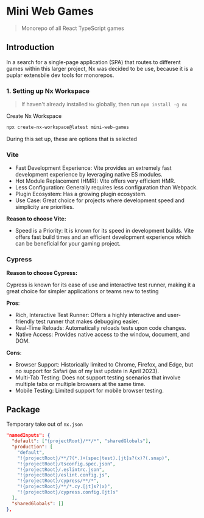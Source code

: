 # Mini Web Games

> Monorepo of all React TypeScript games

## Introduction

In a search for a single-page application (SPA) that routes to different games within this larger project, Nx was decided to be use, because it is a puplar extensbile dev tools for monorepos.

### 1. Setting up Nx Workspace

> If haven't already installed `Nx` globally, then run `npm install -g nx`

Create Nx Workspace

```bash
npx create-nx-workspace@latest mini-web-games
```

During this set up, these are options that is selected

### Vite

- Fast Development Experience: Vite provides an extremely fast development experience by leveraging native ES modules.
- Hot Module Replacement (HMR): Vite offers very efficient HMR.
- Less Configuration: Generally requires less configuration than Webpack.
- Plugin Ecosystem: Has a growing plugin ecosystem.
- Use Case: Great choice for projects where development speed and simplicity are priorities.

**Reason to choose Vite:**

- Speed is a Priority: It is known for its speed in development builds. Vite offers fast build times and an efficient development experience which can be beneficial for your gaming project.

### Cypress

**Reason to choose Cypress:**

Cypress is known for its ease of use and interactive test runner, making it a great choice for simpler applications or teams new to testing

**Pros**:

- Rich, Interactive Test Runner: Offers a highly interactive and user-friendly test runner that makes debugging easier.
- Real-Time Reloads: Automatically reloads tests upon code changes.
- Native Access: Provides native access to the window, document, and DOM.

**Cons**:

- Browser Support: Historically limited to Chrome, Firefox, and Edge, but no support for Safari (as of my last update in April 2023).
- Multi-Tab Testing: Does not support testing scenarios that involve multiple tabs or multiple browsers at the same time.
- Mobile Testing: Limited support for mobile browser testing.

## Package

Temporary take out of `nx.json`

```json
"namedInputs": {
  "default": ["{projectRoot}/**/*", "sharedGlobals"],
  "production": [
    "default",
    "!{projectRoot}/**/?(*.)+(spec|test).[jt]s?(x)?(.snap)",
    "!{projectRoot}/tsconfig.spec.json",
    "!{projectRoot}/.eslintrc.json",
    "!{projectRoot}/eslint.config.js",
    "!{projectRoot}/cypress/**/*",
    "!{projectRoot}/**/*.cy.[jt]s?(x)",
    "!{projectRoot}/cypress.config.[jt]s"
  ],
  "sharedGlobals": []
},
```
